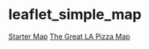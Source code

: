# leaflet_simple_map

[Starter Map](http://maptimela.github.io/leaflet_simple_map/)
[The Great LA Pizza Map](http://maptimela.github.io/leaflet_simple_map/index_step2.html)
